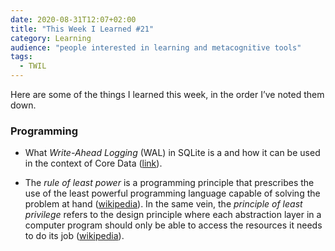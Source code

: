 ```yaml
---
date: 2020-08-31T12:07+02:00
title: "This Week I Learned #21"
category: Learning
audience: "people interested in learning and metacognitive tools"
tags:
  - TWIL
---
```


Here are some of the things I learned this week, in the order I’ve noted them down.

### Programming

* What _Write-Ahead Logging_ (WAL) in SQLite is a and how it can be used in the context of Core Data ([link](https://www.avanderlee.com/swift/write-ahead-logging-wal/)).

* The _rule of least power_ is a programming principle that prescribes the use of the least powerful programming language capable of solving the problem at hand ([wikipedia](https://en.wikipedia.org/wiki/Rule_of_least_power)). In the same vein, the _principle of least privilege_ refers to the design principle where each abstraction layer in a computer program should only be able to access the resources it needs to do its job ([wikipedia](https://en.wikipedia.org/wiki/Principle_of_least_privilege)).
